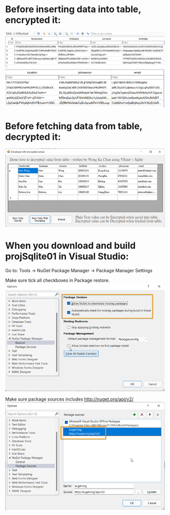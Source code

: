 # Before inserting data into table, encrypted it:
![Encrypted data](./images/Encrypted_Values_In_Table_1.png)
![Encrypted data](./images/Encrypted_Values_In_Table_2.png)

# Before fetching data from table, decrypted it:
![Decrypted data](./images/Decrypted_Values_From_Table.png)

# When you download and build projSqlite01 in Visual Studio:

Go to: Tools -> NuGet Package Manager -> Package Manager Settings

Make sure tick all checkboxes in Package restore.
![General](./images/NuGet_Package_Manager_Setting_1.png)

Make sure package sources includes http://nuget.org/api/v2/
![Package Sources](./images/NuGet_Package_Manager_Setting_2.png)

